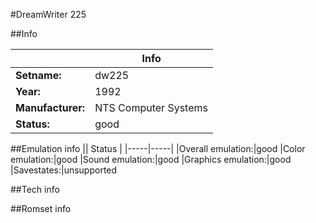 #DreamWriter 225

##Info

||Info|
|-----|-----|
|**Setname:**|dw225
|**Year:**|1992
|**Manufacturer:**|NTS Computer Systems
|**Status:**|good

##Emulation info
|| Status |
|-----|-----|
|Overall emulation:|good
|Color emulation:|good
|Sound emulation:|good
|Graphics emulation:|good
|Savestates:|unsupported

##Tech info

##Romset info

<!--- START OF EDITED COMMENT DO NOT TOUCH TEXT ABOVE-->
